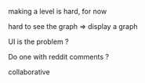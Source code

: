 making a level is hard, for now

hard to see the graph => display a graph

UI is the problem ?

Do one with reddit comments ?

collaborative